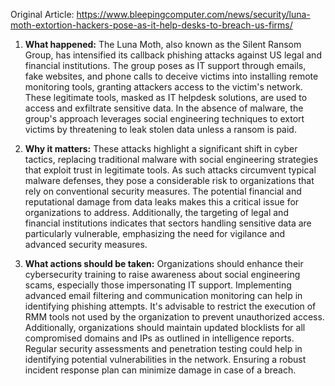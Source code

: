 Original Article: https://www.bleepingcomputer.com/news/security/luna-moth-extortion-hackers-pose-as-it-help-desks-to-breach-us-firms/

1. **What happened:** The Luna Moth, also known as the Silent Ransom Group, has intensified its callback phishing attacks against US legal and financial institutions. The group poses as IT support through emails, fake websites, and phone calls to deceive victims into installing remote monitoring tools, granting attackers access to the victim's network. These legitimate tools, masked as IT helpdesk solutions, are used to access and exfiltrate sensitive data. In the absence of malware, the group's approach leverages social engineering techniques to extort victims by threatening to leak stolen data unless a ransom is paid.

2. **Why it matters:** These attacks highlight a significant shift in cyber tactics, replacing traditional malware with social engineering strategies that exploit trust in legitimate tools. As such attacks circumvent typical malware defenses, they pose a considerable risk to organizations that rely on conventional security measures. The potential financial and reputational damage from data leaks makes this a critical issue for organizations to address. Additionally, the targeting of legal and financial institutions indicates that sectors handling sensitive data are particularly vulnerable, emphasizing the need for vigilance and advanced security measures.

3. **What actions should be taken:** Organizations should enhance their cybersecurity training to raise awareness about social engineering scams, especially those impersonating IT support. Implementing advanced email filtering and communication monitoring can help in identifying phishing attempts. It's advisable to restrict the execution of RMM tools not used by the organization to prevent unauthorized access. Additionally, organizations should maintain updated blocklists for all compromised domains and IPs as outlined in intelligence reports. Regular security assessments and penetration testing could help in identifying potential vulnerabilities in the network. Ensuring a robust incident response plan can minimize damage in case of a breach.